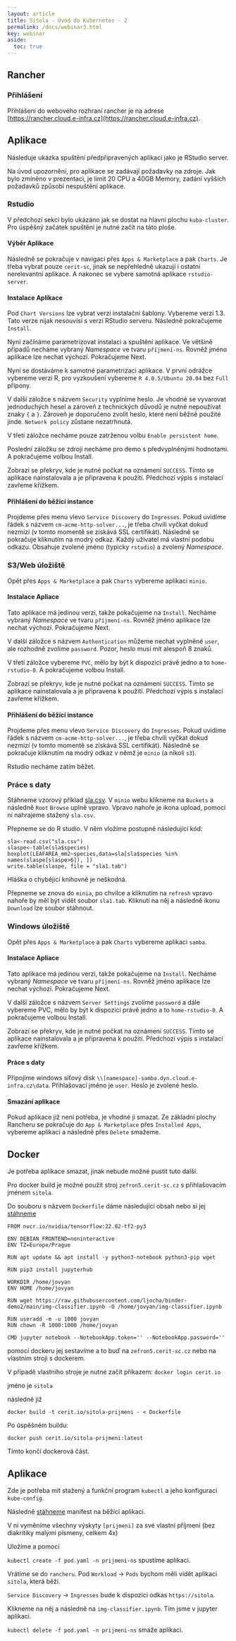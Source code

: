 ```yaml
---
layout: article
title: Sitola - Úvod do Kubernetes - 2
permalink: /docs/webinar3.html
key: webinar
aside:
  toc: true
---
```

## Rancher

### Přihlášení

Přihlášení do webového rozhraní rancher je na adrese [https://rancher.cloud.e-infra.cz](https://rancher.cloud.e-infra.cz). 

## Aplikace

Následuje ukázka spuštění předpřipravených aplikací jako je RStudio server.

Na úvod upozornění, pro aplikace se zadávají požadavky na zdroje. Jak bylo zmíněno v prezentaci, je limit 20 CPU a 40GB Memory, zadání vyšších požadavků způsobí nespuštění aplikace.

### Rstudio

V předchozí sekci bylo ukázáno jak se dostat na hlavní plochu `kuba-cluster`. Pro úspěšný začátek spuštění je nutné začít na táto ploše.

#### Výběr Aplikace

Následně se pokračuje v navigaci přes `Apps & Marketplace` a pak `Charts`. Je třeba vybrat pouze `cerit-sc`, jinak se nepřehledně ukazují i ostatní nerelevantní aplikace. A nakonec se vybere samotná aplikace `rstudio-server`.

#### Instalace Aplikace

Pod `Chart Versions` lze vybrat verzi instalační šablony. Vybereme verzi 1.3. Tato verze nijak nesouvisí s verzí RStudio serveru. Následně pokračujeme `Install`.

Nyní začínáme parametrizovat instalaci a spuštění aplikace. Ve většině případů necháme vybraný *Namespace* ve tvaru `příjmení-ns`. Rovněž jméno aplikace lze nechat výchozí. Pokračujeme Next.

Nyní se dostáváme k samotné parametrizaci aplikace. V první odrážce vybereme verzi R, pro vyzkoušení vybereme `R 4.0.5/Ubuntu 20.04` bez `Full` přípony. 

V další záložce s názvem `Security` vyplníme heslo. Je vhodné se vyvarovat jednoduchých hesel a zároveň z technických důvodů je nutné nepoužívat znaky `{` a `}`. Zároveň je doporučeno zvolit heslo, které není běžně použité jinde. `Network policy` zůstane nezatrhnutá.

V třetí záložce necháme pouze zatrženou volbu `Enable persistent home`. 

Poslední záložku se zdroji necháme pro demo s předvyplněnými hodnotami. A pokračujeme volbou Install. 

Zobrazí se překryv, kde je nutné počkat na oznámení `SUCCESS`. Tímto se aplikace nainstalovala a je připravena k použití. Předchozí výpis s instalací zavřeme křížkem.

#### Přihlášení do běžící instance

Projdeme přes menu vlevo `Service Discovery` do `Ingresses`. Pokud uvidíme řádek s názvem `cm-acme-http-solver...`, je třeba chvíli vyčkat dokud nezmizí (v tomto momentě se získává SSL certifikát). Následně se pokračuje kliknutím na modrý odkaz. Každý uživatel má vlastní podobu odkazu. Obsahuje zvolené jméno (typicky `rstudio`) a zvolený *Namespace*.

### S3/Web úložiště

Opět přes `Apps & Marketplace` a pak `Charts` vybereme aplikaci `minio`.

#### Instalace Apliace

Tato aplikace má jedinou verzi, takže pokačujeme na `Install`. Necháme vybraný *Namespace* ve tvaru `příjmení-ns`. Rovněž jméno aplikace lze nechat výchozí. Pokračujeme Next.

V další záložce s názvem `Authentication` můžeme nechat vyplněné `user`, ale rozhodně zvolíme `password`. Pozor, heslo musí mít alespoň 8 znaků.

V třetí záložce vybereme `PVC`, mělo by být k dispozici právě jedno a to `home-rstudio-0`. A pokračujeme volbou Install.

Zobrazí se překryv, kde je nutné počkat na oznámení `SUCCESS`. Tímto se aplikace nainstalovala a je připravena k použití. Předchozí výpis s instalací zavřeme křížkem.

#### Přihlášení do běžící instance

Projdeme přes menu vlevo `Service Discovery` do `Ingresses`. Pokud uvidíme řádek s názvem `cm-acme-http-solver...`, je třeba chvíli vyčkat dokud nezmizí (v tomto momentě se získává SSL certifikát). Následně se pokračuje kliknutím na modrý odkaz v němž je `minio` (a nikoli `s3`). 

Rstudio necháme zatím běžet.

### Práce s daty

Stáhneme vzorový příklad [sla.csv](http://botanika.prf.jcu.cz/fibich/bash/sla.csv). V `minio` webu klikneme na `Buckets` a následně `Root` `Browse` uplně vpravo. Vpravo nahoře je ikona upload, pomocí ní nahrajeme stažený `sla.csv`. 

Přepneme se do R studio. V něm vložíme postupně následující kód:

```
sla<-read.csv("sla.csv")
slaspe<-table(sla$species)
boxplot(LEAFAREA_mm2~species,data=sla[sla$species %in% names(slaspe[slaspe>6]), ])
write.table(slaspe, file = "sla1.tab")
```

Hláška o chybějící knihovně je neškodná.

Přepneme se znova do `minia`, po chvilce a kliknutím na `refresh` vpravo nahoře by měl být vidět soubor `sla1.tab`. Kliknutí na něj a následně ikonu `Download` lze soubor stáhnout.

### Windows úložiště

Opět přes `Apps & Marketplace` a pak `Charts` vybereme aplikaci `samba`.

#### Instalace Apliace

Tato aplikace má jedinou verzi, takže pokačujeme na `Install`. Necháme vybraný *Namespace* ve tvaru `příjmení-ns`. Rovněž jméno aplikace lze nechat výchozí. Pokračujeme Next.

V další záložce s názvem `Server Settings` zvolíme `password` a dále vybereme PVC, mělo by být k dispozici právě jedno a to `home-rstudio-0`. A pokračujeme volbou Install.

Zobrazí se překryv, kde je nutné počkat na oznámení `SUCCESS`. Tímto se aplikace nainstalovala a je připravena k použití. Předchozí výpis s instalací zavřeme křížkem.

#### Práce s daty

Připojíme windows síťový disk `\\[namespace]-samba.dyn.cloud.e-infra.cz\data`. Přihlašovací jméno je `user`. Heslo je zvolené heslo. 


#### Smazání aplikace

Pokud aplikace již není potřeba, je vhodné ji smazat. Ze základní plochy Rancheru se pokračuje do `App & Marketplace` přes `Installed Apps`, vybereme aplikaci a následně přes `Delete`  smažeme. 


## Docker

Je potřeba aplikace smazat, jinak nebude možné pustit tuto další. 

Pro docker build je možné použít stroj `zefron5.cerit-sc.cz` s přihlašovacím jménem `sitola`.

Do souboru s názvem `Dockerfile` dáme následující obsah nebo si jej [stáhneme](webinar3/Dockerfile)
```
FROM nvcr.io/nvidia/tensorflow:22.02-tf2-py3

ENV DEBIAN_FRONTEND=noninteractive 
ENV TZ=Europe/Prague

RUN apt update && apt install -y python3-notebook python3-pip wget 

RUN pip3 install jupyterhub

WORKDIR /home/jovyan
ENV HOME /home/jovyan

RUN wget https://raw.githubusercontent.com/ljocha/binder-demo2/main/img-classifier.ipynb -O /home/jovyan/img-classifier.ipynb

RUN useradd -m -u 1000 jovyan
RUN chown -R 1000:1000 /home/jovyan

CMD jupyter notebook --NotebookApp.token='' --NotebookApp.password=''
```

pomocí dockeru jej sestavíme a to buď na `zefron5.cerit-sc.cz` nebo na vlastním stroji s dockerem.

V případě vlastního stroje je nutné začít příkazem:
```docker login cerit.io```

jméno je `sitola`

následně již

```docker build -t cerit.io/sitola-prijmeni - < Dockerfile```

Po úspěšném buildu:

```docker push cerit.io/sitola-prijmeni:latest```

Tímto končí dockerová část.

## Aplikace

Zde je potřeba mít stažený a funkční program `kubectl` a jeho konfiguraci `kube-config`. 

Následně [stáhneme](webinar3/pod.yaml) manifest na běžící aplikaci.

V ní vyměníme všechny výskyty `[prijmeni]` za své vlastní příjmení (bez diakritiky malými písmeny, celkem 4x)

Uložíme a pomocí 

```kubectl create -f pod.yaml -n prijmeni-ns``` spustíme aplikaci.

Vrátíme se do `rancheru`. Pod `Workload` -> `Pods` bychom měli vidět aplikaci `sitola`, která běží.

`Service Discovery` -> `Ingresses` bude k dispozici odkas `https://sitola`. 

Klikneme na něj a následně na `img-classifier.ipynb`. Tím jsme v jupyter aplikaci. 

```kubectl delete -f pod.yaml -n prijmeni-ns``` smaže aplikaci.
